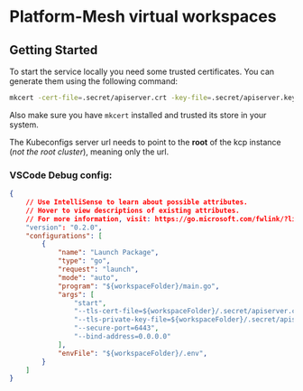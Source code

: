 # Platform-Mesh virtual workspaces


## Getting Started

To start the service locally you need some trusted certificates. You can generate them using the following command:

```bash
mkcert -cert-file=.secret/apiserver.crt -key-file=.secret/apiserver.key localhost
```

Also make sure you have `mkcert` installed and trusted its store in your system.

The Kubeconfigs server url needs to point to the **root** of the kcp instance (*not the root cluster*), meaning only the url.

### VSCode Debug config:

```json
{
    // Use IntelliSense to learn about possible attributes.
    // Hover to view descriptions of existing attributes.
    // For more information, visit: https://go.microsoft.com/fwlink/?linkid=830387
    "version": "0.2.0",
    "configurations": [
        {
            "name": "Launch Package",
            "type": "go",
            "request": "launch",
            "mode": "auto",
            "program": "${workspaceFolder}/main.go",
            "args": [
                "start",
                "--tls-cert-file=${workspaceFolder}/.secret/apiserver.crt",
                "--tls-private-key-file=${workspaceFolder}/.secret/apiserver.key",
                "--secure-port=6443",
                "--bind-address=0.0.0.0"
            ],
            "envFile": "${workspaceFolder}/.env",
        }
    ]
}
```
